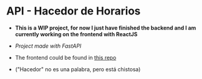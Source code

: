 # API - Hacedor de Horarios
- **This is a WIP project, for now I just have finished the backend and I am currently working on the frontend with ReactJS**
- *Project made with FastAPI*
- The frontend could be found in [this repo](https://github.com/BubuDavid/DCI_hacedor_horarios_frontend)

- ("Hacedor" no es una palabra, pero está chistosa)
